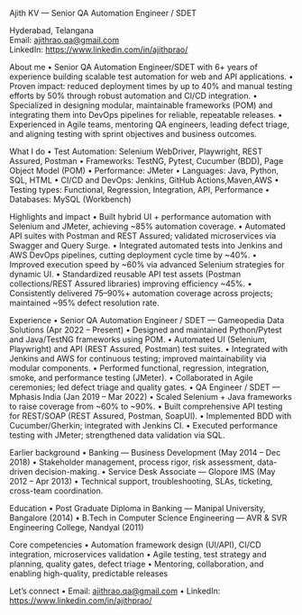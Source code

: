 Ajith KV — Senior QA Automation Engineer / SDET

Hyderabad, Telangana  
Email: ajithrao.qa@gmail.com  
LinkedIn: https://www.linkedin.com/in/ajithprao/  

About me
•  Senior QA Automation Engineer/SDET with 6+ years of experience building scalable test automation for web and API applications.
•  Proven impact: reduced deployment times by up to 40% and manual testing efforts by 50% through robust automation and CI/CD integration.
•  Specialized in designing modular, maintainable frameworks (POM) and integrating them into DevOps pipelines for reliable, repeatable releases.
•  Experienced in Agile teams, mentoring QA engineers, leading defect triage, and aligning testing with sprint objectives and business outcomes.

What I do
•  Test Automation: Selenium WebDriver, Playwright, REST Assured, Postman
•  Frameworks: TestNG, Pytest, Cucumber (BDD), Page Object Model (POM)
•  Performance: JMeter
•  Languages: Java, Python, SQL, HTML
•  CI/CD and DevOps: Jenkins, GitHub Actions,Maven,AWS
•  Testing types: Functional, Regression, Integration, API, Performance
•  Databases: MySQL (Workbench)

Highlights and impact
•  Built hybrid UI + performance automation with Selenium and JMeter, achieving ~85% automation coverage.
•  Automated API suites with Postman and REST Assured; validated microservices via Swagger and Query Surge.
•  Integrated automated tests into Jenkins and AWS DevOps pipelines, cutting deployment cycle time by ~40%.
•  Improved execution speed by ~60% via advanced Selenium strategies for dynamic UI.
•  Standardized reusable API test assets (Postman collections/REST Assured libraries) improving efficiency ~45%.
•  Consistently delivered 75–90%+ automation coverage across projects; maintained ~95% defect resolution rate.

Experience
•  Senior QA Automation Engineer / SDET — Gameopedia Data Solutions (Apr 2022 – Present)
•  Designed and maintained Python/Pytest and Java/TestNG frameworks using POM.
•  Automated UI (Selenium, Playwright) and API (REST Assured, Postman) test suites.
•  Integrated with Jenkins and AWS for continuous testing; improved maintainability via modular components.
•  Performed functional, regression, integration, smoke, and performance testing (JMeter).
•  Collaborated in Agile ceremonies; led defect triage and quality gates.
•  QA Engineer / SDET — Mphasis India (Jan 2019 – Mar 2022)
•  Scaled Selenium + Java frameworks to raise coverage from ~60% to ~90%.
•  Built comprehensive API testing for REST/SOAP (REST Assured, Postman, SoapUI).
•  Implemented BDD with Cucumber/Gherkin; integrated with Jenkins CI.
•  Executed performance testing with JMeter; strengthened data validation via SQL.

Earlier background
•  Banking — Business Development (May 2014 – Dec 2018)
•  Stakeholder management, process rigor, risk assessment, data-driven decision-making.
•  Service Desk Associate — Glopore IMS (May 2012 – Apr 2013)
•  Technical support, troubleshooting, SLAs, ticketing, cross-team coordination.

Education
•  Post Graduate Diploma in Banking — Manipal University, Bangalore (2014)
•  B.Tech in Computer Science Engineering — AVR & SVR Engineering College, Nandyal (2011)

Core competencies
•  Automation framework design (UI/API), CI/CD integration, microservices validation
•  Agile testing, test strategy and planning, quality gates, defect triage
•  Mentoring, collaboration, and enabling high-quality, predictable releases

Let’s connect
•  Email: ajithrao.qa@gmail.com
•  LinkedIn: https://www.linkedin.com/in/ajithprao/
